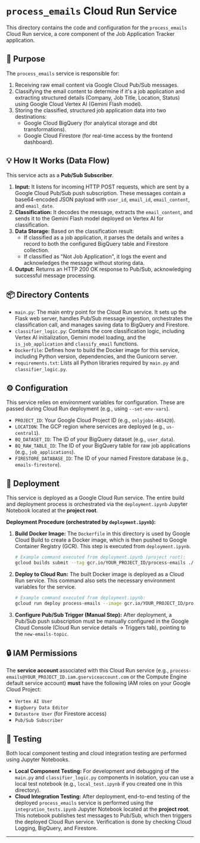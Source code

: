 # `process_emails` Cloud Run Service

This directory contains the code and configuration for the `process_emails` Cloud Run service, a core component of the Job Application Tracker application.

## 🚀 Purpose

The `process_emails` service is responsible for:
1.  Receiving raw email content via Google Cloud Pub/Sub messages.
2.  Classifying the email content to determine if it's a job application and extracting structured details (Company, Job Title, Location, Status) using Google Cloud Vertex AI (Gemini Flash model).
3.  Storing the classified, structured job application data into two destinations:
    * Google Cloud BigQuery (for analytical storage and dbt transformations).
    * Google Cloud Firestore (for real-time access by the frontend dashboard).

## 💡 How It Works (Data Flow)

This service acts as a **Pub/Sub Subscriber**.

1.  **Input:** It listens for incoming HTTP POST requests, which are sent by a Google Cloud Pub/Sub push subscription. These messages contain a base64-encoded JSON payload with `user_id`, `email_id`, `email_content`, and `email_date`.
2.  **Classification:** It decodes the message, extracts the `email_content`, and sends it to the Gemini Flash model deployed on Vertex AI for classification.
3.  **Data Storage:** Based on the classification result:
    * If classified as a job application, it parses the details and writes a record to both the configured BigQuery table and Firestore collection.
    * If classified as "Not Job Application", it logs the event and acknowledges the message without storing data.
4.  **Output:** Returns an HTTP 200 OK response to Pub/Sub, acknowledging successful message processing.

## 📦 Directory Contents

* `main.py`: The main entry point for the Cloud Run service. It sets up the Flask web server, handles Pub/Sub message ingestion, orchestrates the classification call, and manages saving data to BigQuery and Firestore.
* `classifier_logic.py`: Contains the core classification logic, including Vertex AI initialization, Gemini model loading, and the `is_job_application` and `classify_email` functions.
* `Dockerfile`: Defines how to build the Docker image for this service, including Python version, dependencies, and the Gunicorn server.
* `requirements.txt`: Lists all Python libraries required by `main.py` and `classifier_logic.py`.

## ⚙️ Configuration

This service relies on environment variables for configuration. These are passed during Cloud Run deployment (e.g., using `--set-env-vars`).

* `PROJECT_ID`: Your Google Cloud Project ID (e.g., `onlyjobs-465420`).
* `LOCATION`: The GCP region where services are deployed (e.g., `us-central1`).
* `BQ_DATASET_ID`: The ID of your BigQuery dataset (e.g., `user_data`).
* `BQ_RAW_TABLE_ID`: The ID of your BigQuery table for raw job applications (e.g., `job_applications`).
* `FIRESTORE_DATABASE_ID`: The ID of your named Firestore database (e.g., `emails-firestore`).

## 🚀 Deployment

This service is deployed as a Google Cloud Run service. The entire build and deployment process is orchestrated via the `deployment.ipynb` Jupyter Notebook located at the **project root**.

**Deployment Procedure (orchestrated by `deployment.ipynb`):**

1.  **Build Docker Image:** The `Dockerfile` in this directory is used by Google Cloud Build to create a Docker image, which is then pushed to Google Container Registry (GCR). This step is executed from `deployment.ipynb`.
    ```bash
    # Example command executed from deployment.ipynb (project root):
    gcloud builds submit --tag gcr.io/YOUR_PROJECT_ID/process-emails ./backend/services/process_emails
    ```
2.  **Deploy to Cloud Run:** The built Docker image is deployed as a Cloud Run service. This command also sets the necessary environment variables for the service.
    ```bash
    # Example command executed from deployment.ipynb:
    gcloud run deploy process-emails --image gcr.io/YOUR_PROJECT_ID/process-emails --platform managed --region us-central1 --no-allow-unauthenticated --set-env-vars ...
    ```
3.  **Configure Pub/Sub Trigger (Manual Step):** After deployment, a Pub/Sub push subscription must be manually configured in the Google Cloud Console (Cloud Run service details -> Triggers tab), pointing to the `new-emails-topic`.

## 🔒 IAM Permissions

The **service account** associated with this Cloud Run service (e.g., `process-emails@YOUR_PROJECT_ID.iam.gserviceaccount.com` or the Compute Engine default service account) **must** have the following IAM roles on your Google Cloud Project:

* `Vertex AI User`
* `BigQuery Data Editor`
* `Datastore User` (for Firestore access)
* `Pub/Sub Subscriber`

## 🧪 Testing

Both local component testing and cloud integration testing are performed using Jupyter Notebooks.

* **Local Component Testing:** For development and debugging of the `main.py` and `classifier_logic.py` components in isolation, you can use a local test notebook (e.g., `local_test.ipynb` if you created one in this directory).
* **Cloud Integration Testing:** After deployment, end-to-end testing of the deployed `process_emails` service is performed using the `integration_tests.ipynb` Jupyter Notebook located at the **project root**. This notebook publishes test messages to Pub/Sub, which then triggers the deployed Cloud Run service. Verification is done by checking Cloud Logging, BigQuery, and Firestore.

---